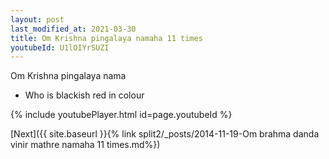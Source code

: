 ```yaml
---
layout: post
last_modified_at: 2021-03-30
title: Om Krishna pingalaya namaha 11 times
youtubeId: U1lOIYrSUZI
---
```

 
 
Om Krishna pingalaya nama 
 
 -  Who is blackish red in colour 
 
  
 
  
 
 
 
 
 
 


{% include youtubePlayer.html id=page.youtubeId %}
 
[Next]({{ site.baseurl }}{% link  split2/_posts/2014-11-19-Om brahma danda vinir mathre namaha 11 times.md%})
 
